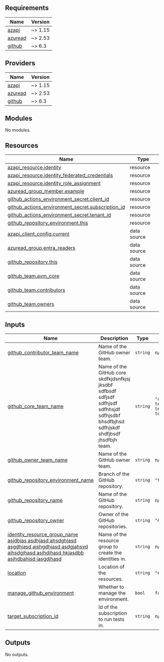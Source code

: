 ## Requirements

| Name | Version |
|------|---------|
| <a name="requirement_azapi"></a> [azapi](#requirement\_azapi) | ~> 1.15 |
| <a name="requirement_azuread"></a> [azuread](#requirement\_azuread) | ~> 2.53 |
| <a name="requirement_github"></a> [github](#requirement\_github) | ~> 6.3 |

## Providers

| Name | Version |
|------|---------|
| <a name="provider_azapi"></a> [azapi](#provider\_azapi) | ~> 1.15 |
| <a name="provider_azuread"></a> [azuread](#provider\_azuread) | ~> 2.53 |
| <a name="provider_github"></a> [github](#provider\_github) | ~> 6.3 |

## Modules

No modules.

## Resources

| Name | Type |
|------|------|
| [azapi_resource.identity](https://registry.terraform.io/providers/Azure/azapi/latest/docs/resources/resource) | resource |
| [azapi_resource.identity_federated_credentials](https://registry.terraform.io/providers/Azure/azapi/latest/docs/resources/resource) | resource |
| [azapi_resource.identity_role_assignment](https://registry.terraform.io/providers/Azure/azapi/latest/docs/resources/resource) | resource |
| [azuread_group_member.example](https://registry.terraform.io/providers/hashicorp/azuread/latest/docs/resources/group_member) | resource |
| [github_actions_environment_secret.client_id](https://registry.terraform.io/providers/integrations/github/latest/docs/resources/actions_environment_secret) | resource |
| [github_actions_environment_secret.subscription_id](https://registry.terraform.io/providers/integrations/github/latest/docs/resources/actions_environment_secret) | resource |
| [github_actions_environment_secret.tenant_id](https://registry.terraform.io/providers/integrations/github/latest/docs/resources/actions_environment_secret) | resource |
| [github_repository_environment.this](https://registry.terraform.io/providers/integrations/github/latest/docs/resources/repository_environment) | resource |
| [azapi_client_config.current](https://registry.terraform.io/providers/Azure/azapi/latest/docs/data-sources/client_config) | data source |
| [azuread_group.entra_readers](https://registry.terraform.io/providers/hashicorp/azuread/latest/docs/data-sources/group) | data source |
| [github_repository.this](https://registry.terraform.io/providers/integrations/github/latest/docs/data-sources/repository) | data source |
| [github_team.avm_core](https://registry.terraform.io/providers/integrations/github/latest/docs/data-sources/team) | data source |
| [github_team.contributors](https://registry.terraform.io/providers/integrations/github/latest/docs/data-sources/team) | data source |
| [github_team.owners](https://registry.terraform.io/providers/integrations/github/latest/docs/data-sources/team) | data source |

## Inputs

| Name | Description | Type | Default | Required |
|------|-------------|------|---------|:--------:|
| <a name="input_github_contributor_team_name"></a> [github\_contributor\_team\_name](#input\_github\_contributor\_team\_name) | Name of the GitHub owner team. | `string` | n/a | yes |
| <a name="input_github_core_team_name"></a> [github\_core\_team\_name](#input\_github\_core\_team\_name) | Name of the GitHub core skdfkjdsnfkjsj jksdbf sdfbsdf sdfjsdf sdfhjsdf sdfhhsjdf sdfhjsdbf bhsdfbjhsd sdfhjskdf shdfjbsdf jhsdfbjh team. | `string` | `"avm-core-team-technical-terraform"` | no |
| <a name="input_github_owner_team_name"></a> [github\_owner\_team\_name](#input\_github\_owner\_team\_name) | Name of the GitHub owner team. | `string` | n/a | yes |
| <a name="input_github_repository_environment_name"></a> [github\_repository\_environment\_name](#input\_github\_repository\_environment\_name) | Branch of the GitHub repository. | `string` | `"test"` | no |
| <a name="input_github_repository_name"></a> [github\_repository\_name](#input\_github\_repository\_name) | Name of the GitHub repository. | `string` | n/a | yes |
| <a name="input_github_repository_owner"></a> [github\_repository\_owner](#input\_github\_repository\_owner) | Owner of the GitHub repositories. | `string` | `"Azure"` | no |
| <a name="input_identity_resource_group_name"></a> [identity\_resource\_group\_name asjdbjas asdhjasd ahsdghjasd asgdhjasd ajshgdhjasd asdgjahsvd ajhsdgjhasd asjhdjhasd hkjasdbb asjhdbahjsd jasgdjhasd ](#input\_identity\_resource\_group\_name) | Name of the resource group to create the identities in. | `string` | n/a | yes |
| <a name="input_location"></a> [location](#input\_location) | Location of the resources. | `string` | `"eastus2"` | no |
| <a name="input_manage_github_environment"></a> [manage\_github\_environment](#input\_manage\_github\_environment) | Whether to manage the environment. | `bool` | `false` | no |
| <a name="input_target_subscription_id"></a> [target\_subscription\_id](#input\_target\_subscription\_id) | Id of the subscription to run tests in. | `string` | n/a | yes |

## Outputs

No outputs.
